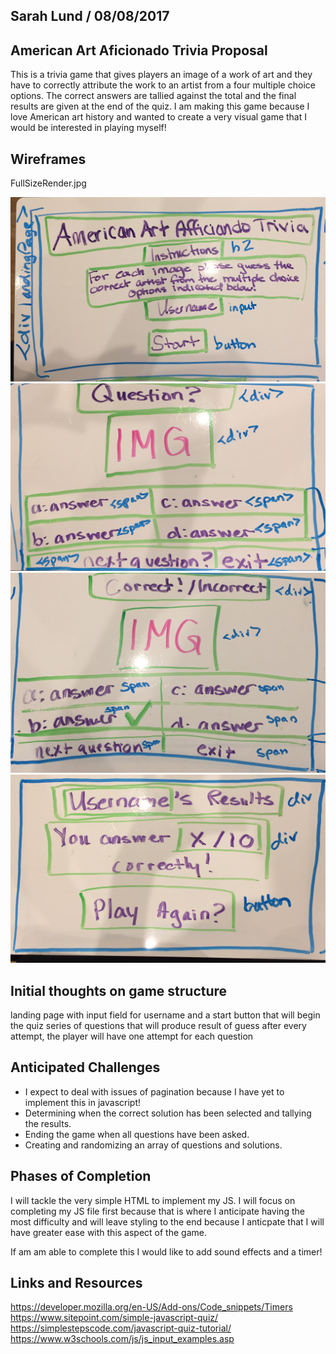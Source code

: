 ## Sarah Lund  / 08/08/2017 

## American Art Aficionado Trivia Proposal

This is a trivia game that gives players an image of a work of art and they have to correctly attribute the work to an artist from a four multiple choice options.
The correct answers are tallied against the total and the final results are given at the end of the quiz.
I am making this game because I love American art history and wanted to create a very visual game that I would be interested in playing myself!

## Wireframes

FullSizeRender.jpg

<img src="assets/wireframes/FullSizeRender.jpg"></img>
<img src="assets/wireframes/FullSizeRender_1.jpg"></img>
<img src="assets/wireframes/FullSizeRender_2.jpg"></img>
<img src="assets/wireframes/FullSizeRender_3.jpg"></img>




## Initial thoughts on game structure
landing page with input field for username and a start button that will begin the quiz
series of questions that will produce result of guess after every attempt, the player will have one attempt for each question

## Anticipated Challenges 
* I expect to deal with issues of pagination because I have yet to implement this in javascript!
* Determining when the correct solution has been selected and tallying the results.
* Ending the game when all questions have been asked.
* Creating and randomizing an array of questions and solutions.

## Phases of Completion

I will tackle the very simple HTML to implement my JS.
I will focus on completing my JS file first because that is where I anticipate having the most difficulty and will leave styling to the end because I anticpate that I will have greater ease with this aspect of the game.

If am am able to complete this I would like to add sound effects and a timer!

## Links and Resources
https://developer.mozilla.org/en-US/Add-ons/Code_snippets/Timers
https://www.sitepoint.com/simple-javascript-quiz/
https://simplestepscode.com/javascript-quiz-tutorial/
https://www.w3schools.com/js/js_input_examples.asp
